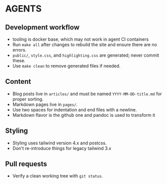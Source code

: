 # AGENTS

## Development workflow

- tooling is docker base, which may not work in agent CI containers
- Run `make all` after changes to rebuild the site and ensure there are no errors.
- `public/`, `style.css`, and `highlighting.css` are generated; never commit these.
- Use `make clean` to remove generated files if needed.

## Content

- Blog posts live in `articles/` and must be named `YYYY-MM-DD-title.md` for proper sorting.
- Markdown pages live in `pages/`.
- Use two spaces for indentation and end files with a newline.
- Markdown flavor is the github one and pandoc is used to transform it

## Styling

- Styling uses tailwind version 4.x and postcss.
- Don't re-introduce things for legacy tailwind 3.x

## Pull requests

- Verify a clean working tree with `git status`.
